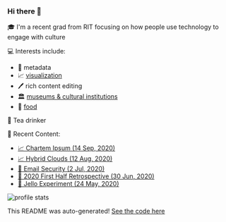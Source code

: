 ### Hi there 👋

<!--
**ct-martin/ct-martin** is a ✨ _special_ ✨ repository because its `README.md` (this file) appears on your GitHub profile.

Here are some ideas to get you started:

- 🔭 I’m currently working on ...
- 🌱 I’m currently learning ...
- 👯 I’m looking to collaborate on ...
- 🤔 I’m looking for help with ...
- 💬 Ask me about ...
- 📫 How to reach me: ...
- 😄 Pronouns: ...
- ⚡ Fun fact: ...
-->

🎓 I'm a recent grad from RIT focusing on how people use technology to engage with culture

💻 Interests include:
* 📑 metadata
* 📈 [visualization](https://ctmartin.me/vis/)
* 🖊️ rich content editing
* 🏛 [museums & cultural institutions](https://ctmartin.me/vis/museums/)
* 🥞 [food](https://ctmartin.me/food/)

🍵 Tea drinker

📰 Recent Content:
  * [📈 Chartem Ipsum (14 Sep, 2020)](https://ctmartin.me/vis/chartem-ipsum/)
  * [📈 Hybrid Clouds (12 Aug, 2020)](https://ctmartin.me/vis/hybrid-cloud/)
  * [📝 Email Security (2 Jul, 2020)](https://ctmartin.me/blog/2020/07/email-security/)
  * [📝 2020 First Half Retrospective (30 Jun, 2020)](https://ctmartin.me/blog/2020/06/2020-first-half/)
  * [🥞 Jello Experiment (24 May, 2020)](https://ctmartin.me/food/experiments/jello/)

<!-- Stats badges -->
![profile stats](https://github-readme-stats.vercel.app/api?username=ct-martin&show_icons=true&count_private=true&include_all_commits=true&hide_rank=true&hide=stars)

This README was auto-generated! [See the code here](https://github.com/ct-martin/ct-martin/)